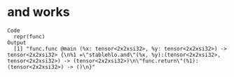 # and works

    Code
      repr(func)
    Output
      [1] "func.func @main (%x: tensor<2x2xsi32>, %y: tensor<2x2xsi32>) -> tensor<2x2xsi32> {\n%1 =\"stablehlo.and\"(%x, %y):(tensor<2x2xsi32>, tensor<2x2xsi32>) -> (tensor<2x2xsi32>)\n\"func.return\"(%1):(tensor<2x2xsi32>) -> ()\n}"


